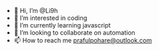 - 👋 Hi, I’m @Li9h
- 👀 I’m interested in coding
- 🌱 I’m currently learning javascript
- 💞️ I’m looking to collaborate on automation
- 📫 How to reach me prafulpohare@outlook.com

<!---
Li9h/Li9h is a ✨ special ✨ repository because its `README.md` (this file) appears on your GitHub profile.
You can click the Preview link to take a look at your changes.
--->

